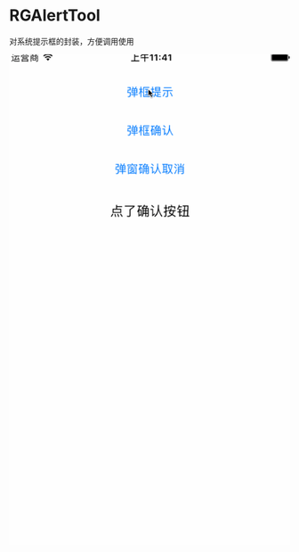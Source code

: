 # RGAlertTool
对系统提示框的封装，方便调用使用

![image](https://github.com/rangang/RGAlertTool/blob/master/image1.gif)
